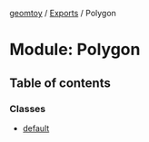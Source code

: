 [geomtoy](../README.md) / [Exports](../modules.md) / Polygon

# Module: Polygon

## Table of contents

### Classes

- [default](../classes/Polygon.default.md)
